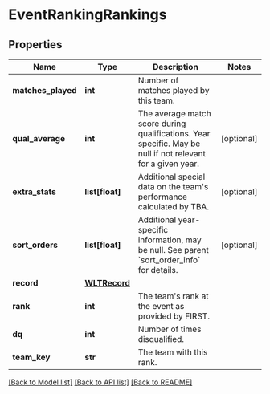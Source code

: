# EventRankingRankings

## Properties
Name | Type | Description | Notes
------------ | ------------- | ------------- | -------------
**matches_played** | **int** | Number of matches played by this team. | 
**qual_average** | **int** | The average match score during qualifications. Year specific. May be null if not relevant for a given year. | [optional] 
**extra_stats** | **list[float]** | Additional special data on the team&#39;s performance calculated by TBA. | [optional] 
**sort_orders** | **list[float]** | Additional year-specific information, may be null. See parent &#x60;sort_order_info&#x60; for details. | [optional] 
**record** | [**WLTRecord**](WLTRecord.md) |  | 
**rank** | **int** | The team&#39;s rank at the event as provided by FIRST. | 
**dq** | **int** | Number of times disqualified. | 
**team_key** | **str** | The team with this rank. | 

[[Back to Model list]](../README.md#documentation-for-models) [[Back to API list]](../README.md#documentation-for-api-endpoints) [[Back to README]](../README.md)


